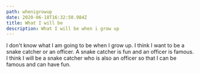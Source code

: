 ```yaml
---
path: whenigrowup
date: 2020-06-18T16:32:50.984Z
title: What I will be
description: What I will be when i grow up
---
```

I don't know what I am going to be when I grow up. I think I want to be a snake catcher or an officer. A snake catcher is fun and an officer is famous. I think I will be a snake catcher who is also an officer so that I can be famous and can have fun.